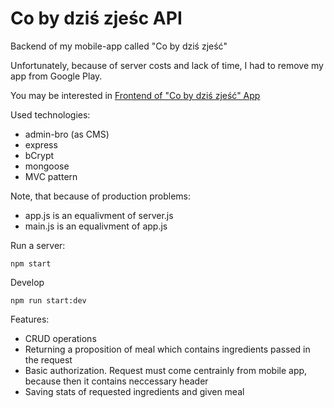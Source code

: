 
# Co by dziś zjeśc API

Backend of my mobile-app called "Co by dziś zjeść"

Unfortunately, because of server costs and lack of time, I had to remove my app from Google Play. 

You may be interested in [Frontend of "Co by dziś zjeść" App](https://github.com/Iwaniukooo11/co-by-dzis-zjesc-app)

Used technologies:
 - admin-bro (as CMS)
 - express
 - bCrypt 
 - mongoose
 - MVC pattern


Note, that because of production problems: 
- app.js is an equalivment of server.js
- main.js is an equalivment of app.js 


 Run a server:
 ```
 npm start
 ```
 Develop
 ```
 npm run start:dev
 ```

 Features:
 - CRUD operations
 - Returning a proposition of meal which contains ingredients passed in the request
 - Basic authorization. Request must come centrainly from mobile app, because then it contains neccessary header
 - Saving stats of requested ingredients and given meal


